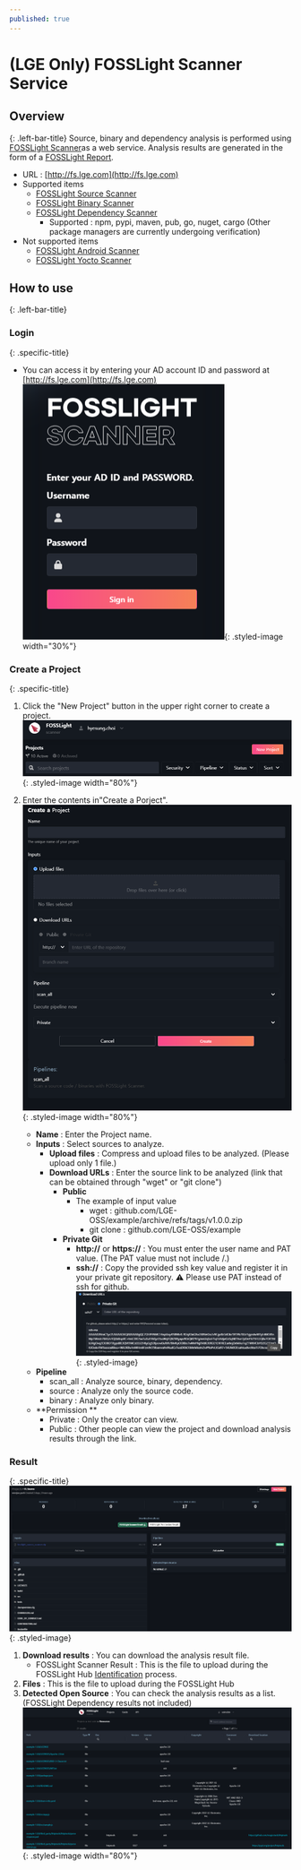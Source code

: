 ```yaml
---
published: true
---
```


# (LGE Only) FOSSLight Scanner Service 

## Overview
{: .left-bar-title}
Source, binary and dependency analysis is performed using [FOSSLight Scanner](https://fosslight.org/fosslight-guide/scanner/)as a web service. Analysis results are generated in the form of a [FOSSLight Report](https://fosslight.org/hub-guide/learn/2_fosslight_report.html).    
- URL : [http://fs.lge.com](http://fs.lge.com)
- Supported items
    - [FOSSLight Source Scanner](https://fosslight.org/fosslight-guide/scanner/2_source.html)
    - [FOSSLight Binary Scanner](https://fosslight.org/fosslight-guide/scanner/4_binary.html)
    - [FOSSLight Dependency Scanner](https://4000-hyesung-choi-fosslightorg.bee0.lge.com/scanner/3_dependency.html)
        - Supported : npm, pypi, maven, pub, go, nuget, cargo 
          (Other package managers are currently undergoing verification)  
- Not supported items
    - [FOSSLight Android Scanner](https://4000-hyesung-choi-fosslightorg.bee0.lge.com/scanner/6_android.html)
    - [FOSSLight Yocto Scanner](https://4000-hyesung-choi-fosslightorg.bee0.lge.com/scanner/5_yocto.html)


## How to use
{: .left-bar-title}

### Login
{: .specific-title}
- You can access it by entering your AD account ID and password at [http://fs.lge.com](http://fs.lge.com)<br>
![log-in](images/7_fl_ss_login.png){: .styled-image width="30%"}  

### Create a Project 
{: .specific-title} 
1. Click the "New Project" button in the upper right corner to create a project. 
![New Project](images/7_fl_ss_newproject.png){: .styled-image width="80%"}  

2. Enter the contents in"Create a Porject".
![Creat a Project](images/7_fl_ss_create_project.png){: .styled-image width="80%"}
    - **Name** : Enter the Project name.
    - **Inputs** : Select sources to analyze.
        - **Upload files** : Compress and upload files to be analyzed. (Please upload only 1 file.)  
        - **Download URLs** :  Enter the source link to be analyzed (link that can be obtained through "wget" or "git clone")    
            - **Public** 
                - The example of input value
                    - wget : github.com/LGE-OSS/example/archive/refs/tags/v1.0.0.zip
                    - git clone : github.com/LGE-OSS/example
            - **Private Git** 
                - **http://** or **https://** : You must enter the user name and PAT value. (The PAT value must not include /.)  
                - **ssh://** : Copy the provided ssh key value and register it in your private git repository. ⚠️ Please use PAT instead of ssh for github.    
                ![ssh](images/7_fl_ss_ssh.png){: .styled-image}  
    - **Pipeline**
        - scan_all : Analyze source, binary, dependency.
        - source : Analyze only the source code.
        - binary : Analyze only binary. 
    - **Permission **
        - Private : Only the creator can view.
        - Public : Other people can view the project and download analysis results through the link.


### Result
{: .specific-title} 
![analysis_result](images/7_fl_ss_analysis_result.png){: .styled-image}
1. **Download results** : You can download the analysis result file.
    - FOSSLight Scanner Result :  This is the file to upload during the FOSSLight Hub [Identification](https://fosslight.org/hub-guide/tutorial/1_project/2_Identification/) process.
2. **Files** :  This is the file to upload during the FOSSLight Hub
3. **Detected Open Source** : You can check the analysis results as a list. (FOSSLight Dependency results not included)  
![detected_opensource](images/7_fl_ss_detected_opensource.png){: .styled-image width="80%"}  
